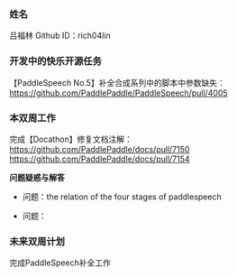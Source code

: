 ### 姓名

吕福林
Github ID：rich04lin

### 开发中的快乐开源任务
【PaddleSpeech No.5】补全合成系列中的脚本中参数缺失：https://github.com/PaddlePaddle/PaddleSpeech/pull/4005


### 本双周工作
完成【Docathon】修复文档注解：
https://github.com/PaddlePaddle/docs/pull/7150
https://github.com/PaddlePaddle/docs/pull/7154



**问题疑惑与解答**

   - 问题：the relation of the four stages of paddlespeech

     
   - 问题：

   



### 未来双周计划
完成PaddleSpeech补全工作
